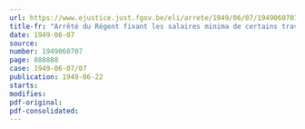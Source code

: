 ```yaml
---
url: https://www.ejustice.just.fgov.be/eli/arrete/1949/06/07/1949060707/justel
title-fr: "Arrêté du Régent fixant les salaires minima de certains travailleurs de l'industrie hôtelière"
date: 1949-06-07
source:
number: 1949060707
page: 888888
case: 1949-06-07/07
publication: 1949-06-22
starts:
modifies:
pdf-original:
pdf-consolidated:
---
```


